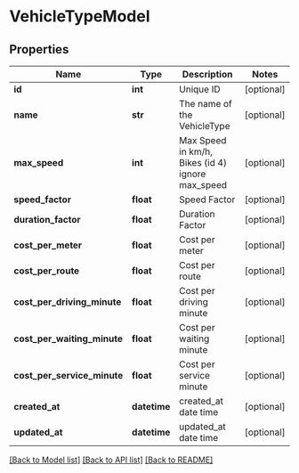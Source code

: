 # VehicleTypeModel

## Properties
Name | Type | Description | Notes
------------ | ------------- | ------------- | -------------
**id** | **int** | Unique ID | [optional] 
**name** | **str** | The name of the VehicleType | [optional] 
**max_speed** | **int** | Max Speed in km/h, Bikes (id 4) ignore max_speed | [optional] 
**speed_factor** | **float** | Speed Factor | [optional] 
**duration_factor** | **float** | Duration Factor | [optional] 
**cost_per_meter** | **float** | Cost per meter | [optional] 
**cost_per_route** | **float** | Cost per route | [optional] 
**cost_per_driving_minute** | **float** | Cost per driving minute | [optional] 
**cost_per_waiting_minute** | **float** | Cost per waiting minute | [optional] 
**cost_per_service_minute** | **float** | Cost per service minute | [optional] 
**created_at** | **datetime** | created_at date time | [optional] 
**updated_at** | **datetime** | updated_at date time | [optional] 

[[Back to Model list]](../README.md#documentation-for-models) [[Back to API list]](../README.md#documentation-for-api-endpoints) [[Back to README]](../README.md)



